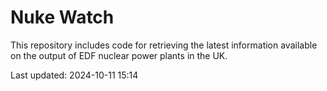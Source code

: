 # Nuke Watch

This repository includes code for retrieving the latest information available on the output of EDF nuclear power plants in the UK.

Last updated: 2024-10-11 15:14